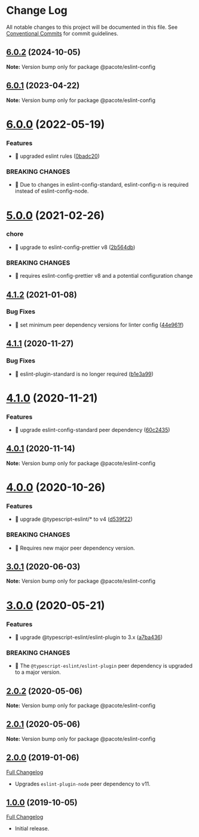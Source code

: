 # Change Log

All notable changes to this project will be documented in this file.
See [Conventional Commits](https://conventionalcommits.org) for commit guidelines.

## [6.0.2](https://github.com/PacoteJS/pacote/compare/@pacote/eslint-config@6.0.1...@pacote/eslint-config@6.0.2) (2024-10-05)

**Note:** Version bump only for package @pacote/eslint-config

## [6.0.1](https://github.com/PacoteJS/pacote/compare/@pacote/eslint-config@6.0.0...@pacote/eslint-config@6.0.1) (2023-04-22)

**Note:** Version bump only for package @pacote/eslint-config

# [6.0.0](https://github.com/PacoteJS/pacote/compare/@pacote/eslint-config@5.0.0...@pacote/eslint-config@6.0.0) (2022-05-19)

### Features

- 🎸 upgraded eslint rules ([0badc20](https://github.com/PacoteJS/pacote/commit/0badc200182cf17d296bb5227465efd3549a8b75))

### BREAKING CHANGES

- 🧨 Due to changes in eslint-config-standard, eslint-config-n is required
  instead of eslint-config-node.

# [5.0.0](https://github.com/PacoteJS/pacote/compare/@pacote/eslint-config@4.1.2...@pacote/eslint-config@5.0.0) (2021-02-26)

### chore

- 🤖 upgrade to eslint-config-prettier v8 ([2b564db](https://github.com/PacoteJS/pacote/commit/2b564db7e44fbe2cd6d7cb637d4587c53181486f))

### BREAKING CHANGES

- 🧨 requires eslint-config-prettier v8 and a potential configuration change

## [4.1.2](https://github.com/PacoteJS/pacote/compare/@pacote/eslint-config@4.1.1...@pacote/eslint-config@4.1.2) (2021-01-08)

### Bug Fixes

- 🐛 set minimum peer dependency versions for linter config ([44e961f](https://github.com/PacoteJS/pacote/commit/44e961f138ce2f1a02dfebb03279ee3ad13ee805))

## [4.1.1](https://github.com/PacoteJS/pacote/compare/@pacote/eslint-config@4.1.0...@pacote/eslint-config@4.1.1) (2020-11-27)

### Bug Fixes

- 🐛 eslint-plugin-standard is no longer required ([b1e3a99](https://github.com/PacoteJS/pacote/commit/b1e3a994704a0cbfaebde2fc245cab1d3f7438da))

# [4.1.0](https://github.com/PacoteJS/pacote/compare/@pacote/eslint-config@4.0.1...@pacote/eslint-config@4.1.0) (2020-11-21)

### Features

- 🎸 upgrade eslint-config-standard peer dependency ([60c2435](https://github.com/PacoteJS/pacote/commit/60c2435591e18751d41759b3dc88728dfc33e8f3))

## [4.0.1](https://github.com/PacoteJS/pacote/compare/@pacote/eslint-config@4.0.0...@pacote/eslint-config@4.0.1) (2020-11-14)

**Note:** Version bump only for package @pacote/eslint-config

# [4.0.0](https://github.com/PacoteJS/pacote/compare/@pacote/eslint-config@3.0.1...@pacote/eslint-config@4.0.0) (2020-10-26)

### Features

- 🎸 upgrade @typescript-eslint/\* to v4 ([d539f22](https://github.com/PacoteJS/pacote/commit/d539f22d68e7fe1a3ebbf3121c46667ab336ea67))

### BREAKING CHANGES

- 🧨 Requires new major peer dependency version.

## [3.0.1](https://github.com/PacoteJS/pacote/compare/@pacote/eslint-config@3.0.0...@pacote/eslint-config@3.0.1) (2020-06-03)

**Note:** Version bump only for package @pacote/eslint-config

# [3.0.0](https://github.com/PacoteJS/pacote/compare/@pacote/eslint-config@2.0.2...@pacote/eslint-config@3.0.0) (2020-05-21)

### Features

- 🎸 upgrade @typescript-eslint/eslint-plugin to 3.x ([a7ba436](https://github.com/PacoteJS/pacote/commit/a7ba4365a732cb251d5738c47577ba00e591bf7a))

### BREAKING CHANGES

- 🧨 The `@typescript-eslint/eslint-plugin` peer dependency is upgraded to a
  major version.

## [2.0.2](https://github.com/PacoteJS/pacote/compare/@pacote/eslint-config@2.0.0...@pacote/eslint-config@2.0.2) (2020-05-06)

**Note:** Version bump only for package @pacote/eslint-config

## [2.0.1](https://github.com/PacoteJS/pacote/compare/@pacote/eslint-config@2.0.0...@pacote/eslint-config@2.0.1) (2020-05-06)

**Note:** Version bump only for package @pacote/eslint-config

## [2.0.0](https://github.com/PacoteJS/pacote/tree/@pacote/eslint-config/2.0.0) (2019-01-06)

[Full Changelog](https://github.com/PacoteJS/pacote/compare/@pacote/eslint-config@1.0.4...@pacote/eslint-config@2.0.0)

- Upgrades `eslint-plugin-node` peer dependency to v11.

## [1.0.0](https://github.com/PacoteJS/pacote/tree/@pacote/eslint-config/1.0.0) (2019-10-05)

[Full Changelog](https://github.com/PacoteJS/pacote/compare/@pacote/eslint-config@1.0.0...@pacote/eslint-config@1.0.0)

- Initial release.
